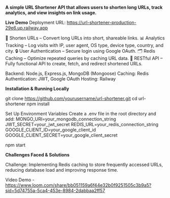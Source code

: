 **A simple URL Shortener API that allows users to shorten long URLs, track analytics, and view insights on link usage.**

**Live Demo**
Deployment URL: https://url-shortener-production-29e6.up.railway.app

🔗 Shorten URLs – Convert long URLs into short, shareable links.
📊 Analytics Tracking – Log visits with IP, user agent, OS type, device type, country, and city.
🔒 User Authentication – Secure login using Google OAuth.
🗂 Redis Caching – Optimize repeated queries by caching URL data.
📡 RESTful API – Fully functional API to create, fetch, and redirect shortened URLs.

Backend: Node.js, Express.js, MongoDB (Mongoose)
Caching: Redis
Authentication: JWT, Google OAuth
Hosting: Railway

**Installation & Running Locally**

git clone https://github.com/yourusername/url-shortener.git
cd url-shortener
npm install

 Set Up Environment Variables
Create a .env file in the root directory and add:
MONGO_URI=your_mongodb_connection_string
JWT_SECRET=your_jwt_secret
REDIS_URL=your_redis_connection_string
GOOGLE_CLIENT_ID=your_google_client_id
GOOGLE_CLIENT_SECRET=your_google_client_secret

npm start

**Challenges Faced & Solutions**

Challenge: Implementing Redis caching to store frequently accessed URLs, reducing database load and improving response time.

Video Demo - https://www.loom.com/share/bb051159a6f44e32b0f9251505c3b9a5?sid=5d74755a-5ca4-453e-8984-2dabbaa2ff57


